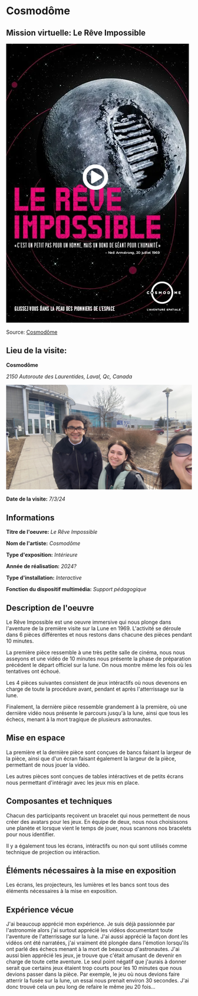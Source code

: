 # Cosmodôme
## Mission virtuelle: Le Rêve Impossible
![Affiche Rêve Impossible](medias/affiche_reve_impossible.PNG)

Source: [Cosmodôme](https://cosmodome.org/activites-familiale/missions-virtuelles/)

## Lieu de la visite:  
**Cosmodôme**

*2150 Autoroute des Laurentides, Laval, Qc, Canada*

![Moi Mouhmoud Manu Cosmodome](medias/moi_mouhmoud_manu_cosmodome.png)

**Date de la visite:** *7/3/24*

## Informations

**Titre de l'oeuvre:** *Le Rêve Impossible*

**Nom de l'artiste:** *Cosmodôme*

**Type d'exposition:** *Intérieure*

**Année de réalisation:** *2024?*

**Type d'installation:** *Interactive*

**Fonction du dispositif multimédia:** *Support pédagogique*

## Description de l'oeuvre

Le Rêve Impossible est une oeuvre immersive qui nous plonge dans l'aventure de la première visite sur la Lune en 1969. L'activité se déroule dans 6 pièces différentes et nous restons dans chacune des pièces pendant 10 minutes.

La première pièce ressemble à une très petite salle de cinéma, nous nous asseyons et une vidéo de 10 minutes nous présente la phase de préparation précédent le départ officiel sur la lune. On nous montre même les fois où les tentatives ont échoué.

Les 4 pièces suivantes consistent de jeux intéractifs où nous devenons en charge de toute la procédure avant, pendant et après l'atterrissage sur la lune.

Finalement, la dernière pièce ressemble grandement à la première, où une dernière vidéo nous présente le parcours jusqu'à la lune, ainsi que tous les échecs, menant à la mort tragique de plusieurs astronautes.

## Mise en espace

La première et la dernière pièce sont conçues de bancs faisant la largeur de la pièce, ainsi que d'un écran faisant également la largeur de la pièce, permettant de nous jouer la vidéo.

Les autres pièces sont conçues de tables intéractives et de petits écrans nous permettant d'intéragir avec les jeux mis en place.

## Composantes et techniques

Chacun des participants reçoivent un bracelet qui nous permettent de nous créer des avatars pour les jeux. En équipe de deux, nous nous choisissons une planète et lorsque vient le temps de jouer, nous scannons nos bracelets pour nous identifier.

Il y a également tous les écrans, intéractifs ou non qui sont utilisés comme technique de projection ou intéraction.

## Éléments nécessaires à la mise en exposition

Les écrans, les projecteurs, les lumières et les bancs sont tous des éléments nécessaires à la mise en exposition.

## Expérience vécue

J'ai beaucoup apprécié mon expérience. Je suis déjà passionnée par l'astronomie alors j'ai surtout apprécié les vidéos documentant toute l'aventure de l'atterrissage sur la lune. J'ai aussi apprécié la façon dont les vidéos ont été narratées, j'ai vraiment été plongée dans l'émotion lorsqu'ils ont parlé des échecs menant à la mort de beaucoup d'astronautes. J'ai aussi bien apprécié les jeux, je trouve que c'était amusant de devenir en charge de toute cette aventure. Le seul point négatif que j'aurais à donner serait que certains jeux étaient trop courts pour les 10 minutes que nous devions passer dans la pièce. Par exemple, le jeu où nous devions faire atterrir la fusée sur la lune, un essai nous prenait environ 30 secondes. J'ai donc trouvé cela un peu long de refaire le même jeu 20 fois...
